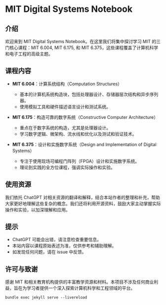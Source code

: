# MIT Digital Systems Notebook

## 介绍

欢迎来到 MIT Digital Systems Notebook。在这里我们将集中探讨学习 MIT 的三门核心课程：MIT 6.004, MIT 6.175, 和 MIT 6.375，这些课程覆盖了计算机科学和电子工程的高级主题。

## 课程内容

- **MIT 6.004**：计算系统结构（Computation Structures）
  - 基本的计算机系统构造块，包括处理器设计、存储器层次结构和异步序列器。
  - 使用模拟工具和硬件描述语言设计和测试系统。

- **MIT 6.175**：构造可靠的数字系统（Constructive Computer Architecture）
  - 重点在于数字系统的构造，尤其是处理器设计。
  - 学习数字逻辑、微架构、流水线和优化以及测试和验证技术。

- **MIT 6.375**：设计和实施数字系统（Design and Implementation of Digital Systems）
  - 专注于使用现场可编程门阵列（FPGA）设计和实施数字系统。
  - 理论到实践的全方位课程，强调实际操作和实验。

## 使用资源

我们依托 ChatGPT 对相关资源的翻译和解释，结合本站作者的整理和补充，帮助大家更好地理解这些复杂的概念。我们还将利用开源资料，鼓励大家主动掌握实际操作和实验，以加深理解和应用。

## 提示

- ChatGPT 可能会出错，请注意检查重要信息。
- 本站内容以课程原始表述为准，仅供参考和辅助理解。
- 如发现任何问题，请在 issue 中反馈。

## 许可与致谢

感谢 MIT 和相关教育机构提供的丰富教学资源和材料。本项目不涉及任何商业利益，旨在为学习者提供一个深入探索计算机科学和工程领域的平台。

```
bundle exec jekyll serve --livereload
```
